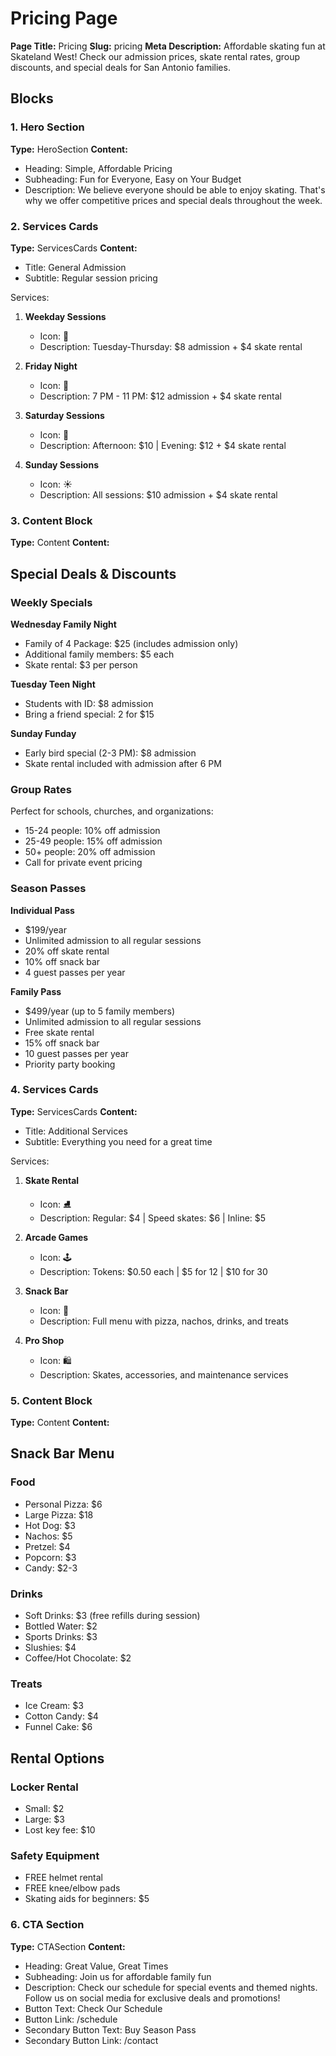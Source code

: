 # Pricing Page

**Page Title:** Pricing
**Slug:** pricing
**Meta Description:** Affordable skating fun at Skateland West! Check our admission prices, skate rental rates, group discounts, and special deals for San Antonio families.

## Blocks

### 1. Hero Section
**Type:** HeroSection
**Content:**
- Heading: Simple, Affordable Pricing
- Subheading: Fun for Everyone, Easy on Your Budget
- Description: We believe everyone should be able to enjoy skating. That's why we offer competitive prices and special deals throughout the week.

### 2. Services Cards
**Type:** ServicesCards
**Content:**
- Title: General Admission
- Subtitle: Regular session pricing

Services:
1. **Weekday Sessions**
   - Icon: 📅
   - Description: Tuesday-Thursday: $8 admission + $4 skate rental
   
2. **Friday Night**
   - Icon: 🌙
   - Description: 7 PM - 11 PM: $12 admission + $4 skate rental
   
3. **Saturday Sessions**
   - Icon: 🎉
   - Description: Afternoon: $10 | Evening: $12 + $4 skate rental
   
4. **Sunday Sessions**
   - Icon: ☀️
   - Description: All sessions: $10 admission + $4 skate rental

### 3. Content Block
**Type:** Content
**Content:**

## Special Deals & Discounts

### Weekly Specials

**Wednesday Family Night**
- Family of 4 Package: $25 (includes admission only)
- Additional family members: $5 each
- Skate rental: $3 per person

**Tuesday Teen Night**
- Students with ID: $8 admission
- Bring a friend special: 2 for $15

**Sunday Funday**
- Early bird special (2-3 PM): $8 admission
- Skate rental included with admission after 6 PM

### Group Rates

Perfect for schools, churches, and organizations:
- 15-24 people: 10% off admission
- 25-49 people: 15% off admission
- 50+ people: 20% off admission
- Call for private event pricing

### Season Passes

**Individual Pass**
- $199/year
- Unlimited admission to all regular sessions
- 20% off skate rental
- 10% off snack bar
- 4 guest passes per year

**Family Pass**
- $499/year (up to 5 family members)
- Unlimited admission to all regular sessions
- Free skate rental
- 15% off snack bar
- 10 guest passes per year
- Priority party booking

### 4. Services Cards
**Type:** ServicesCards
**Content:**
- Title: Additional Services
- Subtitle: Everything you need for a great time

Services:
1. **Skate Rental**
   - Icon: ⛸️
   - Description: Regular: $4 | Speed skates: $6 | Inline: $5
   
2. **Arcade Games**
   - Icon: 🕹️
   - Description: Tokens: $0.50 each | $5 for 12 | $10 for 30
   
3. **Snack Bar**
   - Icon: 🍕
   - Description: Full menu with pizza, nachos, drinks, and treats
   
4. **Pro Shop**
   - Icon: 🛍️
   - Description: Skates, accessories, and maintenance services

### 5. Content Block
**Type:** Content
**Content:**

## Snack Bar Menu

### Food
- Personal Pizza: $6
- Large Pizza: $18
- Hot Dog: $3
- Nachos: $5
- Pretzel: $4
- Popcorn: $3
- Candy: $2-3

### Drinks
- Soft Drinks: $3 (free refills during session)
- Bottled Water: $2
- Sports Drinks: $3
- Slushies: $4
- Coffee/Hot Chocolate: $2

### Treats
- Ice Cream: $3
- Cotton Candy: $4
- Funnel Cake: $6

## Rental Options

### Locker Rental
- Small: $2
- Large: $3
- Lost key fee: $10

### Safety Equipment
- FREE helmet rental
- FREE knee/elbow pads
- Skating aids for beginners: $5

### 6. CTA Section
**Type:** CTASection
**Content:**
- Heading: Great Value, Great Times
- Subheading: Join us for affordable family fun
- Description: Check our schedule for special events and themed nights. Follow us on social media for exclusive deals and promotions!
- Button Text: Check Our Schedule
- Button Link: /schedule
- Secondary Button Text: Buy Season Pass
- Secondary Button Link: /contact
